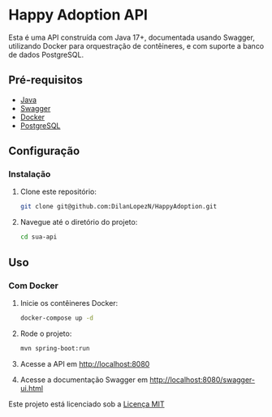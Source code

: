 # Happy Adoption API

Esta é uma API construída com Java 17+, documentada usando Swagger, utilizando Docker para orquestração de contêineres, e com suporte a banco de dados PostgreSQL.

## Pré-requisitos

- [Java](https://www.java.com/pt-BR/)
- [Swagger](https://swagger.io/)
- [Docker](https://www.docker.com/)
- [PostgreSQL](https://www.postgresql.org/)

## Configuração

### Instalação

1. Clone este repositório:

   ```bash
   git clone git@github.com:DilanLopezN/HappyAdoption.git
   ```

2. Navegue até o diretório do projeto:

   ```bash
   cd sua-api
   ```
## Uso

### Com Docker

1. Inicie os contêineres Docker:

   ```bash
   docker-compose up -d
   ```

3. Rode o projeto:

   ```bash
   mvn spring-boot:run
   ```

2. Acesse a API em [http://localhost:8080](http://localhost:8080)

3. Acesse a documentação Swagger em [http://localhost:8080/swagger-ui.html](http://localhost:8080/swagger-ui.html)

Este projeto está licenciado sob a [Licença MIT](LICENSE)